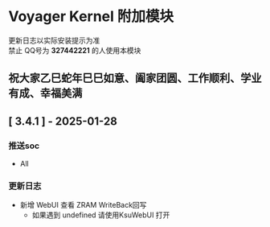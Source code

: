 # Voyager Kernel 附加模块
更新日志以实际安装提示为准  
禁止 QQ号为 **327442221** 的人使用本模块

## 祝大家乙巳蛇年巳巳如意、阖家团圆、工作顺利、学业有成、幸福美满

## [ 3.4.1 ] - 2025-01-28

### 推送soc

- All

### 更新日志

- 新增 WebUI 查看 ZRAM WriteBack回写
    - 如果遇到 undefined 请使用KsuWebUI 打开
